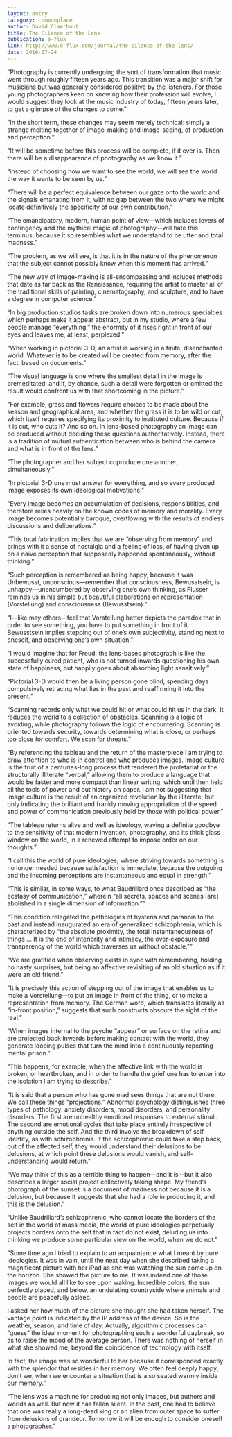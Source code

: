 ```yaml
---
layout: entry
category: commonplace
author: David Claerbout
title: The Silence of the Lens
publication: e-flux
link: http://www.e-flux.com/journal/the-silence-of-the-lens/
date: 2016-07-24
---
```


“Photography is currently undergoing the sort of transformation that music went through roughly fifteen years ago. This transition was a major shift for musicians but was generally considered positive by the listeners. For those young photographers keen on knowing how their profession will evolve, I would suggest they look at the music industry of today, fifteen years later, to get a glimpse of the changes to come.”

“In the short term, these changes may seem merely technical: simply a strange melting together of image-making and image-seeing, of production and perception.”

“It will be sometime before this process will be complete, if it ever is. Then there will be a disappearance of photography as we know it.”

“instead of choosing how we want to see the world, we will see the world the way it wants to be seen by us.”

“There will be a perfect equivalence between our gaze onto the world and the signals emanating from it, with no gap between the two where we might locate definitively the specificity of our own contribution.”

“The emancipatory, modern, human point of view—which includes lovers of contingency and the mythical magic of photography—will hate this terminus, because it so resembles what we understand to be utter and total madness.”

“The problem, as we will see, is that it is in the nature of the phenomenon that the subject cannot possibly know when this moment has arrived.”

“The new way of image-making is all-encompassing and includes methods that date as far back as the Renaissance, requiring the artist to master all of the traditional skills of painting, cinematography, and sculpture, and to have a degree in computer science.”

“In big production studios tasks are broken down into numerous specialties which perhaps make it appear abstract, but in my studio, where a few people manage “everything,” the enormity of it rises right in front of our eyes and leaves me, at least, perplexed.”

“When working in pictorial 3-D, an artist is working in a finite, disenchanted world. Whatever is to be created will be created from memory, after the fact, based on documents.”

“The visual language is one where the smallest detail in the image is premeditated, and if, by chance, such a detail were forgotten or omitted the result would confront us with that shortcoming in the picture.”

“For example, grass and flowers require choices to be made about the season and geographical area, and whether the grass it is to be wild or cut, which itself requires specifying its proximity to instituted culture. Because if it is cut, who cuts it? And so on. In lens-based photography an image can be produced without deciding these questions authoritatively. Instead, there is a tradition of mutual authentication between who is behind the camera and what is in front of the lens.”

“The photographer and her subject coproduce one another, simultaneously.”

“In pictorial 3-D one must answer for everything, and so every produced image exposes its own ideological motivations.”

“Every image becomes an accumulation of decisions, responsibilities, and therefore relies heavily on the known codes of memory and morality. Every image becomes potentially baroque, overflowing with the results of endless discussions and deliberations.”

“This total fabrication implies that we are “observing from memory” and brings with it a sense of nostalgia and a feeling of loss, of having given up on a naive perception that supposedly happened spontaneously, without thinking.”

“Such perception is remembered as being happy, because it was Unbewusst, unconscious—remember that consciousness, Bewusstsein, is unhappy—unencumbered by observing one’s own thinking, as Flusser reminds us in his simple but beautiful elaborations on representation (Vorstellung) and consciousness (Bewusstsein).”

“I—like may others—feel that Vorstellung better depicts the paradox that in order to see something, you have to put something in front of it. Bewusstsein implies stepping out of one’s own subjectivity, standing next to oneself, and observing one’s own situation.”

“I would imagine that for Freud, the lens-based photograph is like the successfully cured patient, who is not turned inwards questioning his own state of happiness, but happily goes about absorbing light sensitively.”

“Pictorial 3-D would then be a living person gone blind, spending days compulsively retracing what lies in the past and reaffirming it into the present.”

“Scanning records only what we could hit or what could hit us in the dark. It reduces the world to a collection of obstacles. Scanning is a logic of avoiding, while photography follows the logic of encountering. Scanning is oriented towards security, towards determining what is close, or perhaps too close for comfort. We scan for threats.”

“By referencing the tableau and the return of the masterpiece I am trying to draw attention to who is in control and who produces images. Image culture is the fruit of a centuries-long process that rendered the proletariat or the structurally illiterate “verbal,” allowing them to produce a language that would be faster and more compact than linear writing, which until then held all the tools of power and put history on paper. I am not suggesting that image culture is the result of an organized revolution by the illiterate, but only indicating the brilliant and frankly moving appropriation of the speed and power of communication previously held by those with political power.”

“The tableau returns alive and well as ideology, waving a definite goodbye to the sensitivity of that modern invention, photography, and its thick glass window on the world, in a renewed attempt to impose order on our thoughts.”

“I call this the world of pure ideologies, where striving towards something is no longer needed because satisfaction is immediate, because the outgoing and the incoming perceptions are instantaneous and equal in strength.”

“This is similar, in some ways, to what Baudrillard once described as “the ecstasy of communication,” wherein “all secrets, spaces and scenes [are] abolished in a single dimension of information.””

“This condition relegated the pathologies of hysteria and paranoia to the past and instead inaugurated an era of generalized schizophrenia, which is characterized by “the absolute proximity, the total instantaneousness of things … It is the end of interiority and intimacy, the over-exposure and transparency of the world which traverses us without obstacle.””

“We are gratified when observing exists in sync with remembering, holding no nasty surprises, but being an affective revisiting of an old situation as if it were an old friend.”

“It is precisely this action of stepping out of the image that enables us to make a Vorstellung—to put an image in front of the thing, or to make a representation from memory. The German word, which translates literally as “in-front position,” suggests that such constructs obscure the sight of the real.”

“When images internal to the psyche “appear” or surface on the retina and are projected back inwards before making contact with the world, they generate looping pulses that turn the mind into a continuously repeating mental prison.”

“This happens, for example, when the affective link with the world is broken, or heartbroken, and in order to handle the grief one has to enter into the isolation I am trying to describe.”

“It is said that a person who has gone mad sees things that are not there. We call these things “projections.” Abnormal psychology distinguishes three types of pathology: anxiety disorders, mood disorders, and personality disorders. The first are unhealthy emotional responses to external stimuli. The second are emotional cycles that take place entirely irrespective of anything outside the self. And the third involve the breakdown of self-identity, as with schizophrenia. If the schizophrenic could take a step back, out of the affected self, they would understand their delusions to be delusions, at which point these delusions would vanish, and self-understanding would return.”

“We may think of this as a terrible thing to happen—and it is—but it also describes a larger social project collectively taking shape. My friend’s photograph of the sunset is a document of madness not because it is a delusion, but because it suggests that she had a role in producing it, and this is the delusion.”

“Unlike Baudrillard’s schizophrenic, who cannot locate the borders of the self in the world of mass media, the world of pure ideologies perpetually projects borders onto the self that in fact do not exist, deluding us into thinking we produce some particular view on the world, when we do not.”

“Some time ago I tried to explain to an acquaintance what I meant by pure ideologies. It was in vain, until the next day when she described taking a magnificent picture with her iPad as she was watching the sun come up on the horizon. She showed the picture to me. It was indeed one of those images we would all like to see upon waking. Incredible colors, the sun perfectly placed, and below, an undulating countryside where animals and people are peacefully asleep.

I asked her how much of the picture she thought she had taken herself. The vantage point is indicated by the IP address of the device. So is the weather, season, and time of day. Actually, algorithmic processes can “guess” the ideal moment for photographing such a wonderful daybreak, so as to raise the mood of the average person. There was nothing of herself in what she showed me, beyond the coincidence of technology with itself.

In fact, the image was so wonderful to her because it corresponded exactly with the splendor that resides in her memory. We often feel deeply happy, don’t we, when we encounter a situation that is also seated warmly inside our memory.”

“The lens was a machine for producing not only images, but authors and worlds as well. But now it has fallen silent. In the past, one had to believe that one was really a long-dead king or an alien from outer space to suffer from delusions of grandeur. Tomorrow it will be enough to consider oneself a photographer.”
